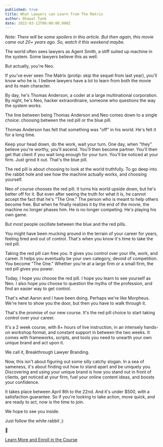 ```yaml
---
published: true
title: What Lawyers can Learn from The Matrix
author: Dhawal Tank
date: 2022-03-12T00:00:00.000Z
---
```

_Note: There will be some spoilers in this article. But then again, this movie came out 20+ years ago. So, watch it this weekend maybe._

The world often sees lawyers as Agent Smith, a stiff suited up machine in the system. Some lawyers believe this as well.

But actually, you're Neo.

If you've ever seen The Matrix (protip: skip the sequel from last year), you'll know who he is. I believe lawyers have a lot to learn from both the movie and its main character.

By day, he's Thomas Anderson, a coder at a large multinational corporation. By night, he's Neo, hacker extraordinaire, someone who questions the way the system works.

The line between being Thomas Anderson and Neo comes down to a single choice: choosing between the red pill or the blue pill.

Thomas Anderson has felt that something was "off" in his world. He's felt it for a long time.

Keep your head down, do the work, wait your turn. One day, when "they" believe you're worthy, you'll ascend. You'll then become partner. You'll then get that client if you wait long enough for your turn. You'll be noticed at your firm. Just grind it out. That's the blue pill.

The red pill is about choosing to look at the world truthfully. To go deep into the rabbit hole and see how the machine actually works, and choosing yourself.

Neo of course chooses the red pill. It turns his world upside down, but he's better off for it. But even after seeing the truth for what it is, he cannot accept the fact that he's "The One." The person who is meant to help others become free. But when he finally realizes it by the end of the movie, the machine no longer phases him. He is no longer competing. He's playing his own game.

But most people oscillate between the blue and the red pills.

You might have been mucking around in the terrain of your career for years, feeling tired and out of control. That's when you know it's time to take the red pill.

Taking the red pill can free you. It gives you control over your life, work, and career. It helps you eventually be your own category, devoid of competition. You become "The One." Whether you're at a large firm or a small firm, the red pill gives you power.

Today, I hope you choose the red pill. I hope you learn to see yourself as Neo. I also hope you choose to question the myths of the profession, and find an easier way to get control.

That's what Aaron and I have been doing. Perhaps we're like Morpheus. We're here to show you the door, but then you have to walk through it.

That's the promise of our new course. It's the red pill choice to start taking control over your career.

It's a 2 week course, with 8+ hours of live instruction, in an intensely hands-on workshop format, and constant support in between the two weeks. It comes with frameworks, scripts, and tools you need to unearth your own unique brand and act upon it.

We call it, Breakthrough Lawyer Branding.

Now, this isn't about figuring out some silly catchy slogan. In a sea of sameness, it's about finding out how to stand apart and be uniquely you. Discovering and using your unique brand is how you stand out in front of clients, get noticed at your firm, fuel your online content ideas, and boosts your confidence.

It takes place between April 8th to the 22nd. And it's under $500, with a satisfaction guarantee. So if you're looking to take action, move quick, and are ready to act, now is the time to join.

We hope to see you inside.

Just follow the white rabbit ;) 

🐇

[Learn More and Enroll in the Course](https://maven.com/build-your-book/branding/)
